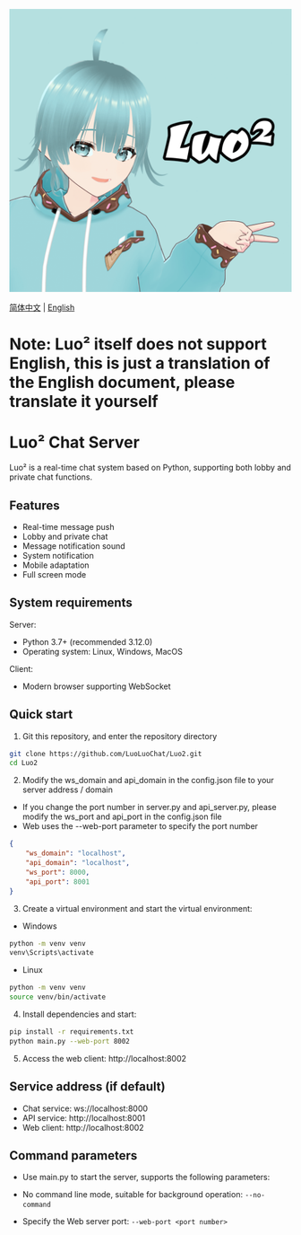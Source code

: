 ![logo](./static/Luo2Icon-mini.png)

[简体中文](./README.md) | [English](./README-en.md)

# Note: Luo² itself does not support English, this is just a translation of the English document, please translate it yourself

# Luo² Chat Server

Luo² is a real-time chat system based on Python, supporting both lobby and private chat functions.

## Features

- Real-time message push
- Lobby and private chat
- Message notification sound
- System notification
- Mobile adaptation
- Full screen mode

## System requirements

Server:

- Python 3.7+ (recommended 3.12.0)
- Operating system: Linux, Windows, MacOS

Client:

- Modern browser supporting WebSocket

## Quick start
1. Git this repository, and enter the repository directory
```bash
git clone https://github.com/LuoLuoChat/Luo2.git
cd Luo2
```
2. Modify the ws_domain and api_domain in the config.json file to your server address / domain
- If you change the port number in server.py and api_server.py, please modify the ws_port and api_port in the config.json file
- Web uses the --web-port parameter to specify the port number
```json
{
    "ws_domain": "localhost",
    "api_domain": "localhost",
    "ws_port": 8000,
    "api_port": 8001
}
```


3. Create a virtual environment and start the virtual environment:
- Windows
```bash
python -m venv venv
venv\Scripts\activate
```
- Linux
```bash
python -m venv venv
source venv/bin/activate
```

4. Install dependencies and start:
   
```bash
pip install -r requirements.txt
python main.py --web-port 8002
```

5. Access the web client:
   http://localhost:8002

## Service address (if default)

- Chat service: ws://localhost:8000
- API service: http://localhost:8001
- Web client: http://localhost:8002

## Command parameters

- Use main.py to start the server, supports the following parameters:

- No command line mode, suitable for background operation: `--no-command`

- Specify the Web server port: `--web-port <port number>`
